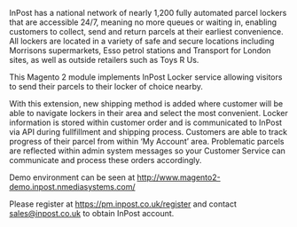 InPost has a national network of nearly 1,200 fully automated parcel lockers that are accessible 24/7, meaning no more queues or waiting in, enabling customers to collect, send and return parcels at their earliest convenience. All lockers are located in a variety of safe and secure locations including Morrisons supermarkets, Esso petrol stations and Transport for London sites, as well as outside retailers such as Toys R Us.

This Magento 2 module implements InPost Locker service allowing visitors to send their parcels to their locker of choice nearby.

With this extension, new shipping method is added where customer will be able to navigate lockers in their area and select the most convenient. Locker information is stored within customer order and is communicated to InPost via API during fullfillment and shipping process. Customers are able to track progress of their parcel from within ‘My Account’ area. Problematic parcels are reflected within admin system messages so your Customer Service can communicate and process these orders accordingly.

Demo environment can be seen at http://www.magento2-demo.inpost.nmediasystems.com/

Please register at https://pm.inpost.co.uk/register and contact sales@inpost.co.uk to obtain InPost account.
